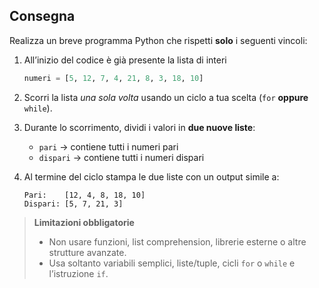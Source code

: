 ## Consegna

Realizza un breve programma Python che rispetti **solo** i seguenti vincoli:

1. All’inizio del codice è già presente la lista di interi

    ```python
    numeri = [5, 12, 7, 4, 21, 8, 3, 18, 10]
    ```

2. Scorri la lista _una sola volta_ usando un ciclo a tua scelta (`for` **oppure** `while`).

3. Durante lo scorrimento, dividi i valori in **due nuove liste**:

    - `pari` → contiene tutti i numeri pari
    - `dispari` → contiene tutti i numeri dispari

4. Al termine del ciclo stampa le due liste con un output simile a:

    ```
    Pari:    [12, 4, 8, 18, 10]
    Dispari: [5, 7, 21, 3]
    ```

> **Limitazioni obbligatorie**
>
> -   Non usare funzioni, list comprehension, librerie esterne o altre strutture avanzate.
> -   Usa soltanto variabili semplici, liste/tuple, cicli `for` o `while` e l’istruzione `if`.
